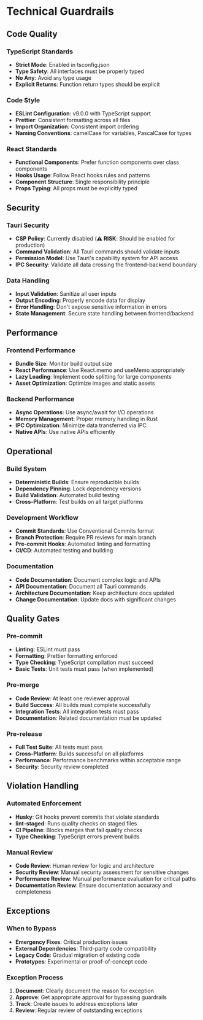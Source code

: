 # Technical Guardrails

## Code Quality

### TypeScript Standards

- **Strict Mode**: Enabled in tsconfig.json
- **Type Safety**: All interfaces must be properly typed
- **No Any**: Avoid `any` type usage
- **Explicit Returns**: Function return types should be explicit

### Code Style

- **ESLint Configuration**: v9.0.0 with TypeScript support
- **Prettier**: Consistent formatting across all files
- **Import Organization**: Consistent import ordering
- **Naming Conventions**: camelCase for variables, PascalCase for types

### React Standards

- **Functional Components**: Prefer function components over class components
- **Hooks Usage**: Follow React hooks rules and patterns
- **Component Structure**: Single responsibility principle
- **Props Typing**: All props must be explicitly typed

## Security

### Tauri Security

- **CSP Policy**: Currently disabled (⚠️ **RISK**: Should be enabled for production)
- **Command Validation**: All Tauri commands should validate inputs
- **Permission Model**: Use Tauri's capability system for API access
- **IPC Security**: Validate all data crossing the frontend-backend boundary

### Data Handling

- **Input Validation**: Sanitize all user inputs
- **Output Encoding**: Properly encode data for display
- **Error Handling**: Don't expose sensitive information in errors
- **State Management**: Secure state handling between frontend/backend

## Performance

### Frontend Performance

- **Bundle Size**: Monitor build output size
- **React Performance**: Use React.memo and useMemo appropriately
- **Lazy Loading**: Implement code splitting for large components
- **Asset Optimization**: Optimize images and static assets

### Backend Performance

- **Async Operations**: Use async/await for I/O operations
- **Memory Management**: Proper memory handling in Rust
- **IPC Optimization**: Minimize data transferred via IPC
- **Native APIs**: Use native APIs efficiently

## Operational

### Build System

- **Deterministic Builds**: Ensure reproducible builds
- **Dependency Pinning**: Lock dependency versions
- **Build Validation**: Automated build testing
- **Cross-Platform**: Test builds on all target platforms

### Development Workflow

- **Commit Standards**: Use Conventional Commits format
- **Branch Protection**: Require PR reviews for main branch
- **Pre-commit Hooks**: Automated linting and formatting
- **CI/CD**: Automated testing and building

### Documentation

- **Code Documentation**: Document complex logic and APIs
- **API Documentation**: Document all Tauri commands
- **Architecture Documentation**: Keep architecture docs updated
- **Change Documentation**: Update docs with significant changes

## Quality Gates

### Pre-commit

- **Linting**: ESLint must pass
- **Formatting**: Prettier formatting enforced
- **Type Checking**: TypeScript compilation must succeed
- **Basic Tests**: Unit tests must pass (when implemented)

### Pre-merge

- **Code Review**: At least one reviewer approval
- **Build Success**: All builds must complete successfully
- **Integration Tests**: All integration tests must pass
- **Documentation**: Related documentation must be updated

### Pre-release

- **Full Test Suite**: All tests must pass
- **Cross-Platform**: Builds successful on all platforms
- **Performance**: Performance benchmarks within acceptable range
- **Security**: Security review completed

## Violation Handling

### Automated Enforcement

- **Husky**: Git hooks prevent commits that violate standards
- **lint-staged**: Runs quality checks on staged files
- **CI Pipeline**: Blocks merges that fail quality checks
- **Type Checking**: TypeScript errors prevent builds

### Manual Review

- **Code Review**: Human review for logic and architecture
- **Security Review**: Manual security assessment for sensitive changes
- **Performance Review**: Manual performance evaluation for critical paths
- **Documentation Review**: Ensure documentation accuracy and completeness

## Exceptions

### When to Bypass

- **Emergency Fixes**: Critical production issues
- **External Dependencies**: Third-party code compatibility
- **Legacy Code**: Gradual migration of existing code
- **Prototypes**: Experimental or proof-of-concept code

### Exception Process

1. **Document**: Clearly document the reason for exception
2. **Approve**: Get appropriate approval for bypassing guardrails
3. **Track**: Create issues to address exceptions later
4. **Review**: Regular review of outstanding exceptions

